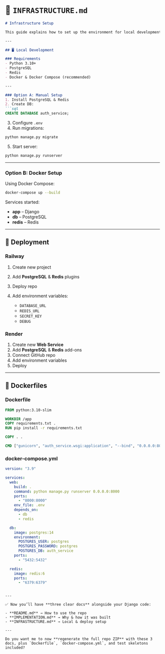 # 📄 `INFRASTRUCTURE.md`

````markdown
# Infrastructure Setup

This guide explains how to set up the environment for local development and deployment.

---

## 🖥 Local Development

### Requirements
- Python 3.10+
- PostgreSQL
- Redis
- Docker & Docker Compose (recommended)

---

### Option A: Manual Setup
1. Install PostgreSQL & Redis
2. Create DB:
```sql
CREATE DATABASE auth_service;
````

3. Configure `.env`
4. Run migrations:

```bash
python manage.py migrate
```

5. Start server:

```bash
python manage.py runserver
```

---

### Option B: Docker Setup

Using Docker Compose:

```bash
docker-compose up --build
```

Services started:

* **app** – Django
* **db** – PostgreSQL
* **redis** – Redis

---

## 🚀 Deployment

### Railway

1. Create new project
2. Add **PostgreSQL** & **Redis** plugins
3. Deploy repo
4. Add environment variables:

   * `DATABASE_URL`
   * `REDIS_URL`
   * `SECRET_KEY`
   * `DEBUG`

### Render

1. Create new **Web Service**
2. Add **PostgreSQL** & **Redis** add-ons
3. Connect GitHub repo
4. Add environment variables
5. Deploy

---

## 🐳 Dockerfiles

### Dockerfile

```dockerfile
FROM python:3.10-slim

WORKDIR /app
COPY requirements.txt .
RUN pip install -r requirements.txt

COPY . .

CMD ["gunicorn", "auth_service.wsgi:application", "--bind", "0.0.0.0:8000"]
```

### docker-compose.yml

```yaml
version: "3.9"

services:
  web:
    build: .
    command: python manage.py runserver 0.0.0.0:8000
    ports:
      - "8000:8000"
    env_file: .env
    depends_on:
      - db
      - redis

  db:
    image: postgres:14
    environment:
      POSTGRES_USER: postgres
      POSTGRES_PASSWORD: postgres
      POSTGRES_DB: auth_service
    ports:
      - "5432:5432"

  redis:
    image: redis:6
    ports:
      - "6379:6379"
```

```

---

✅ Now you’ll have **three clear docs** alongside your Django code:  

- **README.md** → How to use the repo  
- **IMPLEMENTATION.md** → Why & how it was built  
- **INFRASTRUCTURE.md** → Local & deploy setup  

---

Do you want me to now **regenerate the full repo ZIP** with these 3 docs, plus `Dockerfile`, `docker-compose.yml`, and test skeletons included?
```


